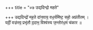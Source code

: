 +++
title = "०७ उद्यदिन्द्रो महते"

+++
उद्यदिन्द्रो॑ मह॒ते दा॑न॒वाय॒ वध॒र्यमि॑ष्ट॒ सहो॒ अप्र॑तीतम् ।  
यदीं॒ वज्र॑स्य॒ प्रभृ॑तौ द॒दाभ॒ विश्व॑स्य ज॒न्तोर॑ध॒मं च॑कार ॥